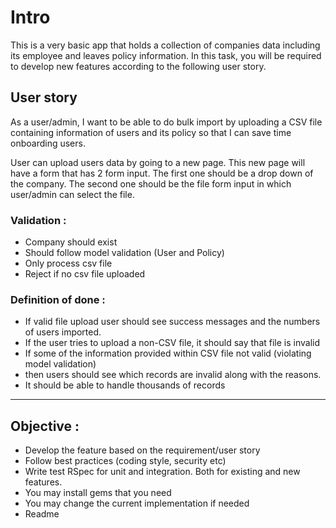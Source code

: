 # Intro
This is a very basic app that holds a collection of companies data including its employee and leaves policy information. In this task, you will be required to develop new features according to the following user story.

## User story
As a user/admin, I want to be able to do bulk import by uploading a CSV file containing information of users and its policy so that I can save time onboarding users.

User can upload users data by going to a new page. This new page will have a form that has 2 form input. The first one should be a drop down of the company. The second one should be the file form input in which user/admin can select the file.

### Validation :

* Company should exist
* Should follow model validation (User and Policy)
* Only process csv file
* Reject if no csv file uploaded


### Definition of done :

* If valid file upload user should see success messages and the numbers of users imported.
* If the user tries to upload a non-CSV file, it should say  that file is invalid
* If some of the information provided within CSV file not valid (violating model validation) 
* then users should see which records are invalid along with the reasons.
* It should be able to handle thousands of records 

---

## Objective :

* Develop the feature based on the requirement/user story
* Follow best practices (coding style, security etc)
* Write test RSpec for unit and integration. Both for existing and new features.
* You may install gems that you need
* You may change the current implementation if needed
* Readme
